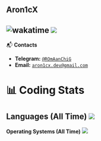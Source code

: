 
## Aron1cX 

![wakatime](https://wakatime.com/badge/user/e553f1ea-5002-4254-bc94-30d0862ebb17.svg)
![](https://wakatime.com/share/@Aron1cX/c3e776fb-08ae-4263-b495-1ab3d4a40d96.svg)
---
📬 <b>Contacts</b>
- <b>Telegram:</b> <code>[@ROmAanChiG](https://t.me/ROmAanChiG)</code>
- <b>Email:</b> <code>[aron1cx.dev@gmail.com](mailto:aron1cx.dev@gmail.com)</code>

# 📊 Coding Stats
**Languages (All Time)**
![](https://wakatime.com/share/@Aron1cX/68d6493e-2efb-49e9-9e68-8d15436b04bc.svg)
---
**Operating Systems (All Time)**
![](https://wakatime.com/share/@Aron1cX/ec10184b-d7b1-406e-a78d-1936dd475b94.svg)

